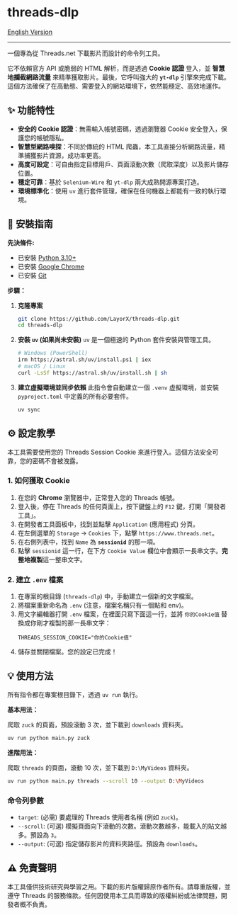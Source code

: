 # threads-dlp

[English Version](./README.en.md)

---

一個專為從 Threads.net 下載影片而設計的命令列工具。

它不依賴官方 API 或脆弱的 HTML 解析，而是透過 **Cookie 認證** 登入，並 **智慧地攔截網路流量** 來精準獲取影片。最後，它呼叫強大的 **`yt-dlp`** 引擎來完成下載。這個方法確保了在高動態、需要登入的網站環境下，依然能穩定、高效地運作。

## ✨ 功能特性

- **安全的 Cookie 認證**：無需輸入帳號密碼，透過瀏覽器 Cookie 安全登入，保護您的帳號隱私。
- **智慧型網路嗅探**：不同於傳統的 HTML 爬蟲，本工具直接分析網路流量，精準捕獲影片資源，成功率更高。
- **高度可設定**：可自由指定目標用戶、頁面滾動次數（爬取深度）以及影片儲存位置。
- **穩定可靠**：基於 `Selenium-Wire` 和 `yt-dlp` 兩大成熟開源專案打造。
- **環境標準化**：使用 `uv` 進行套件管理，確保在任何機器上都能有一致的執行環境。

## 🚀 安裝指南

**先決條件:**
- 已安裝 [Python 3.10+](https://www.python.org/downloads/)
- 已安裝 [Google Chrome](https://www.google.com/chrome/)
- 已安裝 [Git](https://git-scm.com/downloads/)

**步驟：**

1.  **克隆專案**
    ```bash
    git clone https://github.com/LayorX/threads-dlp.git
    cd threads-dlp
    ```

2.  **安裝 `uv` (如果尚未安裝)**
    `uv` 是一個極速的 Python 套件安裝與管理工具。
    ```bash
    # Windows (PowerShell)
    irm https://astral.sh/uv/install.ps1 | iex
    # macOS / Linux
    curl -LsSf https://astral.sh/uv/install.sh | sh
    ```

3.  **建立虛擬環境並同步依賴**
    此指令會自動建立一個 `.venv` 虛擬環境，並安裝 `pyproject.toml` 中定義的所有必要套件。
    ```bash
    uv sync
    ```

## ⚙️ 設定教學

本工具需要使用您的 Threads Session Cookie 來進行登入。這個方法安全可靠，您的密碼不會被洩露。

### 1. 如何獲取 Cookie

1.  在您的 **Chrome** 瀏覽器中，正常登入您的 Threads 帳號。
2.  登入後，停在 Threads 的任何頁面上，按下鍵盤上的 `F12` 鍵，打開「開發者工具」。
3.  在開發者工具面板中，找到並點擊 `Application` (應用程式) 分頁。
4.  在左側選單的 `Storage` -> `Cookies` 下，點擊 `https://www.threads.net`。
5.  在右側列表中，找到 `Name` 為 **`sessionid`** 的那一項。
6.  點擊 `sessionid` 這一行，在下方 `Cookie Value` 欄位中會顯示一長串文字。**完整地複製**這一整串文字。

### 2. 建立 `.env` 檔案

1.  在專案的根目錄 (`threads-dlp`) 中，手動建立一個新的文字檔案。
2.  將檔案重新命名為 `.env` (注意，檔案名稱只有一個點和 env)。
3.  用文字編輯器打開 `.env` 檔案，在裡面只寫下面這一行，並將 `你的Cookie值` 替換成你剛才複製的那一長串文字：
    ```
    THREADS_SESSION_COOKIE="你的Cookie值"
    ```
4.  儲存並關閉檔案。您的設定已完成！

## 💡 使用方法

所有指令都在專案根目錄下，透過 `uv run` 執行。

**基本用法：**

爬取 `zuck` 的頁面，預設滾動 3 次，並下載到 `downloads` 資料夾。
```bash
uv run python main.py zuck
```

**進階用法：**

爬取 `threads` 的頁面，滾動 10 次，並下載到 `D:\MyVideos` 資料夾。
```bash
uv run python main.py threads --scroll 10 --output D:\MyVideos
```

### 命令列參數

- `target`: (必需) 要處理的 Threads 使用者名稱 (例如 `zuck`)。
- `--scroll`: (可選) 模擬頁面向下滾動的次數。滾動次數越多，能載入的貼文越多。預設為 `3`。
- `--output`: (可選) 指定儲存影片的資料夾路徑。預設為 `downloads`。

## ⚠️ 免責聲明

本工具僅供技術研究與學習之用。下載的影片版權歸原作者所有。請尊重版權，並遵守 Threads 的服務條款。任何因使用本工具而導致的版權糾紛或法律問題，開發者概不負責。

